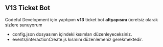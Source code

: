 ## V13 Ticket Bot

Codeful Development için yaptıpım **v13** ticket bot **altyapısını** ücretsiz olarak sizlere sunuyorum

- config.json dosyasının içindeki kısımları düzenleyeceksiniz.
- events/interactionCreate.js kısmını düzenlemeniz gerekmektedir.